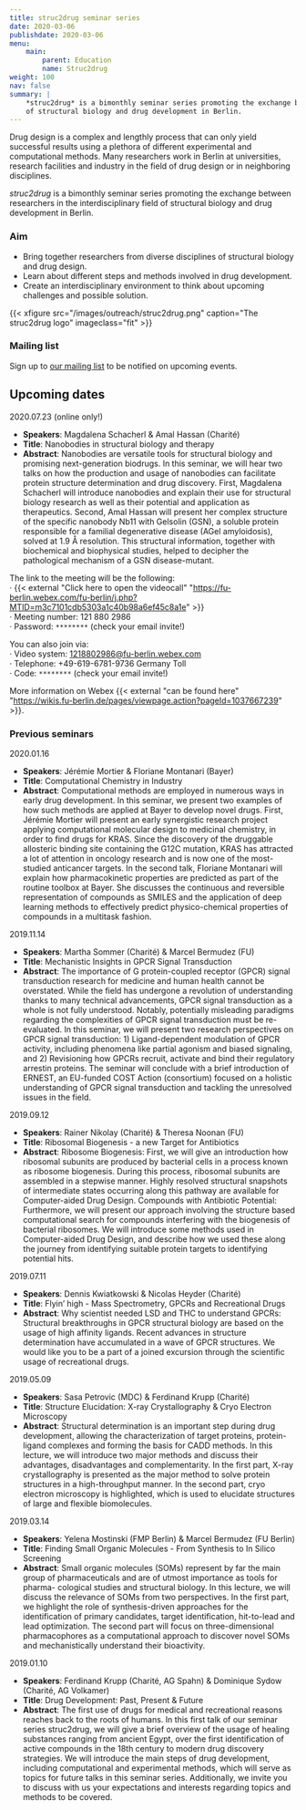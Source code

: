 ```yaml
---
title: struc2drug seminar series
date: 2020-03-06
publishdate: 2020-03-06
menu:
    main:
        parent: Education
        name: Struc2drug
weight: 100
nav: false
summary: |
    *struc2drug* is a bimonthly seminar series promoting the exchange between researchers in the interdisciplinary field
    of structural biology and drug development in Berlin.
---
```


Drug design is a complex and lengthly process that can only yield successful results using a plethora of different
experimental and computational methods. Many researchers work in Berlin at universities, research facilities and
industry in the field of drug design or in neighboring disciplines.

*struc2drug* is a bimonthly seminar series promoting the exchange between researchers in the interdisciplinary field
of structural biology and drug development in Berlin.

### Aim

- Bring together researchers from diverse disciplines of structural biology and drug design.
- Learn about different steps and methods involved in drug development.
- Create an interdisciplinary environment to think about upcoming challenges and possible solution.

{{< xfigure src="/images/outreach/struc2drug.png" caption="The struc2drug logo" imageclass="fit" >}}


### Mailing list

Sign up to <a href="https://mailman.charite.de/mailman/listinfo/struc2drug" target="_blank"><i class="icon fa-envelope"></i> our mailing list</a> to be notified on upcoming events.


## Upcoming dates

<span id="struc2drug-202007023"></span>

2020.07.23 (online only!)

* **Speakers**: Magdalena Schacherl & Amal Hassan (Charité)
* **Title**: Nanobodies in structural biology and therapy
* **Abstract**: Nanobodies are versatile tools for structural biology and promising next-generation biodrugs. In this seminar, we will hear two talks on how the production and usage of nanobodies can facilitate protein structure determination and drug discovery. First, Magdalena Schacherl will introduce nanobodies and explain their use for structural biology research as well as their potential and application as therapeutics. Second, Amal Hassan will present her complex structure of the specific nanobody Nb11 with Gelsolin (GSN), a soluble protein responsible for a familial degenerative disease (AGel amyloidosis), solved at 1.9 Å resolution. This structural information, together with biochemical and biophysical studies, helped to decipher the pathological mechanism of a GSN disease-mutant.


The link to the meeting will be the following:<br />
· {{< external "Click here to open the videocall" "https://fu-berlin.webex.com/fu-berlin/j.php?MTID=m3c7101cdb5303a1c40b98a6ef45c8a1e" >}}<br />
· Meeting number: 121 880 2986<br />
· Password: `********` (check your email invite!)<br />

You can also join via:<br />
· Video system: 1218802986@fu-berlin.webex.com<br />
· Telephone: +49-619-6781-9736 Germany Toll<br />
· Code: `********` (check your email invite!)<br />

More information on Webex {{< external "can be found here" "https://wikis.fu-berlin.de/pages/viewpage.action?pageId=1037667239" >}}.

### Previous seminars

2020.01.16
* **Speakers**: Jérémie Mortier & Floriane Montanari (Bayer)
* **Title**: Computational Chemistry in Industry
* **Abstract**: Computational methods are employed in numerous ways in early drug development. In this seminar, we present two examples of how such methods are applied at Bayer to develop novel drugs. First, Jérémie Mortier will present an early synergistic research project applying computational molecular design to medicinal chemistry, in order to find drugs for KRAS. Since the discovery of the druggable allosteric binding site containing the G12C mutation, KRAS has attracted a lot of attention in oncology research and is now one of the most-studied anticancer targets. In the second talk, Floriane Montanari will explain how pharmacokinetic properties are predicted as part of the routine toolbox at Bayer. She discusses the continuous and reversible representation of compounds as SMILES and the application of deep learning methods to effectively predict physico-chemical properties of compounds in a multitask fashion.

2019.11.14
* **Speakers**: Martha Sommer (Charité) & Marcel Bermudez (FU)
* **Title**: Mechanistic Insights in GPCR Signal Transduction
* **Abstract**: The importance of G protein-coupled receptor (GPCR) signal transduction research for medicine and human health cannot be overstated. While the field has undergone a revolution of understanding thanks to many technical advancements, GPCR signal transduction as a whole is not fully understood. Notably, potentially misleading paradigms regarding the complexities of GPCR signal transduction must be re-evaluated. In this seminar, we will present two research perspectives on GPCR signal transduction: 1) Ligand-dependent modulation of GPCR activity, including phenomena like partial agonism and biased signaling, and 2) Revisioning how GPCRs recruit, activate and bind their regulatory arrestin proteins. The seminar will conclude with a brief introduction of ERNEST, an EU-funded COST Action (consortium) focused on a holistic understanding of GPCR signal transduction and tackling the unresolved issues in the field.

2019.09.12
* **Speakers**: Rainer Nikolay (Charité) & Theresa Noonan (FU)
* **Title**: Ribosomal Biogenesis - a new Target for Antibiotics
* **Abstract**: Ribosome Biogenesis: First, we will give an introduction how ribosomal subunits are produced by bacterial cells in a process known as ribosome biogenesis. During this process, ribosomal subunits are assembled in a stepwise manner. Highly resolved structural snapshots of intermediate states occurring along this pathway are available for Computer-aided Drug Design. Compounds with Antibiotic Potential: Furthermore, we will present our approach involving the structure based computational search for compounds interfering with the biogenesis of bacterial ribosomes. We will introduce some methods used in Computer-aided Drug Design, and describe how we used these along the journey from identifying suitable protein targets to identifying potential hits.

2019.07.11
* **Speakers**: Dennis Kwiatkowski & Nicolas Heyder (Charité)
* **Title**: Flyin’ high - Mass Spectrometry, GPCRs and Recreational Drugs
* **Abstract**: Why scientist needed LSD and THC to understand GPCRs: Structural breakthroughs in GPCR structural biology are based on the usage of high affinity ligands. Recent advances in structure determination have accumulated in a wave of GPCR structures. We would like you to be a part of a joined excursion through the scientific usage of recreational drugs.

2019.05.09
* **Speakers**: Sasa Petrovic (MDC) & Ferdinand Krupp (Charité)
* **Title**: Structure Elucidation: X-ray Crystallography & Cryo Electron Microscopy
* **Abstract**: Structural determination is an important step during drug development, allowing the characterization of target proteins,  protein-ligand complexes and forming the basis for CADD methods. In this lecture, we will introduce two major methods and discuss their advantages, disadvantages and complementarity. In the first part, X-ray crystallography is presented as the major method to solve protein structures in a high-throughput manner. In the second part, cryo electron microscopy is highlighted, which is used to elucidate structures of large and flexible biomolecules.

2019.03.14
* **Speakers**: Yelena Mostinski (FMP Berlin) & Marcel Bermudez (FU Berlin)
* **Title**: Finding Small Organic Molecules - From Synthesis to In Silico Screening
* **Abstract**: Small organic molecules (SOMs) represent by far the main group of pharmaceuticals and are of utmost importance as tools for pharma- cological studies and structural biology. In this lecture, we will discuss the relevance of SOMs from two perspectives. In the first part, we highlight the role of synthesis-driven approaches for the identification of primary candidates, target identification, hit-to-lead and lead optimization. The second part will focus on three-dimensional pharmacophores as a computational approach to discover novel SOMs and mechanistically understand their bioactivity.


2019.01.10
* **Speakers**: Ferdinand Krupp (Charité, AG Spahn) & Dominique Sydow (Charité, AG Volkamer)
* **Title**: Drug Development: Past, Present & Future
* **Abstract**: The first use of drugs for medical and recreational reasons reaches back to the roots of humans. In this first talk of our seminar series struc2drug, we will give a brief overview of the usage of healing substances ranging from ancient Egypt, over the first identification of active compounds in the 18th century to modern drug discovery strategies. We will introduce the main steps of drug development, including computational and experimental methods, which will serve as topics for future talks in this seminar series. Additionally, we invite you to discuss with us your expectations and interests regarding topics and methods to be covered.
